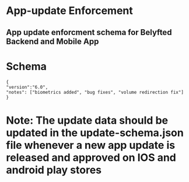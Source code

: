 # App-update Enforcement

## App update enforcment schema for Belyfted Backend and Mobile App

# Schema
```
{
"version":"6.0",
"notes": ["biometrics added", "bug fixes", "volume redirection fix"]
}
```

# Note: The update data should be updated in the update-schema.json file whenever a new app update is released and approved on IOS and android play stores
